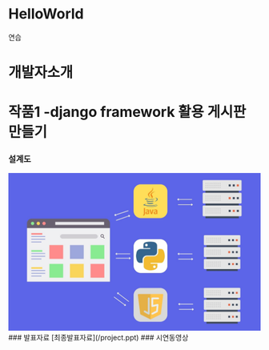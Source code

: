 # HelloWorld
연습
# 개발자소개
# 작품1 -django framework 활용 게시판 만들기
### 설계도
<img src = "back.jpg"/>
### 발표자료
[최종발표자료](/project.ppt)
### 시연동영상


